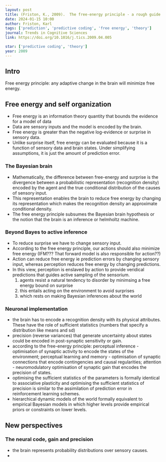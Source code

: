 ```yaml
---
layout: post
title: (Friston, K., 2009).  The free-energy principle - a rough guide to the brain?
date: 2024-01-15 10:00
author: Friston, Karl
tags: ['prediction', 'predictive coding', 'free energy', 'theory']
journal: Trends in Cognitive Sciences
link: https://doi.org/10.1016/j.tics.2009.04.005

star: ['predictive coding', 'theory']
year: 2009
---
```


## Intro
Free energy principle: any adaptive change in the brain will minimize free energy. 

## Free energy and self organization

- Free energy is an information theory quantity that bounds the evidence for a model of data
- Data are sensory inputs and the model is encoded by the brain.
- Free energy is greater than the negative log-evidence or surprise in sensory data. 
- Unlike surprise itself, free energy can be evaluated because it is a function of sensory data and brain states. Under simplifying assumptions, it is just the amount of prediction error. 

### The Bayesian brain

- Mathematically, the difference between free-energy and surprise is the divergence between a probabilistic representation (recognition density) encoded by the agent and the true conditional distribution of the causes of sensory input. 
- This representation enables the brain to reduce free energy by changing its representation which makes the recognition density an approximate conditional density. 
- The free energy principle subsumes the Bayesian brain hypothesis or the notion that the brain is an inference or helmholtz machine. 

### Beyond Bayes to active inference

- To reduce surprise we have to change sensory input.
- According to the free energy principle, our actions should also minimize free energy (IFM??? That forward model is also responsible for action??)
- Action can reduce free energy ie prediction errors by changing sensory input, whereas perception reduces free energy by changing predictions. 
- In this view, perception is enslaved by action to provide veridical predictions that guides active sampling of the sensorium.
    1. agents resist a natural tendency to disorder by minimsing a free energy bound on surprise
    2. this entails acting on the environment to avoid surprises
    3. which rests on making Bayesian inferences about the world

### Neuronal implementation

- the brain has to encode a recognition density with its physical attributes. These have the role of sufficient statistics (numbers that specify a distribution like means and sd)
- precision (reverse variances) that generate uncertainty about states could be encoded in post-synaptic sensitivity or gain.
- according to the free-energy principle: perceptual inference - optimisation of synaptic activity to encode the states of the environment; perceptual learning and memory - optimisation of synaptic connections that encode contingencies and causal regularities; attention - neuromodulatory optimisation of synaptic gain that encodes the precision of states.
- optimising the sufficient statistics of the parameters is formally identical to associative plasticity and optimising the sufficient statistics of precision is similar to the assimilation of prediction error in reinforcement learning schemes. 
- hierarchical dynamic models of the world formally equivalent to empirical Bayesian models in which higher levels provide empirical priors or constraints on lower levels.

## New perspectives

### The neural code, gain and precision

- the brain represents probability distributions over sensory causes. 
- 